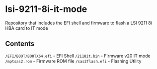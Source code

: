 # lsi-9211-8i-it-mode
Repository that includes the EFI shell and firmware to flash a LSI 9211 8i HBA card to IT mode

## Contents
`/EFI/BOOT/BOOTX64.efi` - EFI Shell
`/2118it.bin` - Firmware v20 IT mode
`/mptsas2.rom` - Firmware ROM file
`/sas2flash.efi` - Flashing Utility
